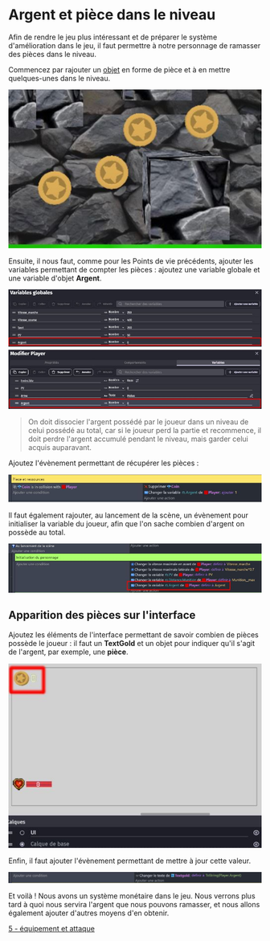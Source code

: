 # Argent et pièce dans le niveau

Afin de rendre le jeu plus intéressant et de préparer le système d'amélioration dans le jeu, il faut permettre à notre personnage de ramasser des pièces dans le niveau.

Commencez par rajouter un [objet](https://github.com/g404-code-gaming/GDevelop_Cour/blob/main/Objets.md) en forme de pièce et à en mettre quelques-unes dans le niveau.

![image](https://github.com/g404-code-gaming/Pick-Pack---Action-Adventure-Game/blob/main/Image/piece_1.JPG)

Ensuite, il nous faut, comme pour les Points de vie précédents, ajouter les variables permettant de compter les pièces : ajoutez une variable globale et une variable d'objet **Argent**.

![image](https://github.com/g404-code-gaming/Pick-Pack---Action-Adventure-Game/blob/main/Image/piece_2.JPG) 

> On doit dissocier l'argent possédé par le joueur dans un niveau de celui possédé au total, car si le joueur perd la partie et recommence, il doit perdre l'argent accumulé pendant le niveau, mais garder celui acquis auparavant.

Ajoutez l'évènement permettant de récupérer les pièces :

![image](https://github.com/g404-code-gaming/Pick-Pack---Action-Adventure-Game/blob/main/Image/piece_3.JPG)

Il faut également rajouter, au lancement de la scène, un évènement pour initialiser la variable du joueur, afin que l'on sache combien d'argent on possède au total.

![image](https://github.com/g404-code-gaming/Pick-Pack---Action-Adventure-Game/blob/main/Image/piece_4.JPG)

## Apparition des pièces sur l'interface 

Ajoutez les éléments de l'interface permettant de savoir combien de pièces possède le joueur : il faut un **TextGold** et un objet pour indiquer qu'il s'agit de l'argent, par exemple, une **pièce**.

![image](https://github.com/g404-code-gaming/Pick-Pack---Action-Adventure-Game/blob/main/Image/piece_5.JPG)

Enfin, il faut ajouter l'évènement permettant de mettre à jour cette valeur.

![image](https://github.com/g404-code-gaming/Pick-Pack---Action-Adventure-Game/blob/main/Image/piece_6.JPG)

Et voilà ! Nous avons un système monétaire dans le jeu. Nous verrons plus tard à quoi nous servira l'argent que nous pouvons ramasser, et nous allons également ajouter d'autres moyens d'en obtenir.

[5 - équipement et attaque](https://github.com/g404-code-gaming/Pick-Pack---Action-Adventure-Game/blob/main/5%20-%20%C3%A9quipement%20et%20attaque.md)

